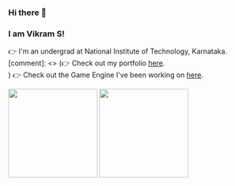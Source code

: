 ### Hi there 👋 
### I am Vikram S!
👉 I'm an undergrad at National Institute of Technology, Karnataka. <br>
[comment]: <> (👉 Check out my portfolio [here](https://VikramSGIT.github.io/). <br>)
👉 Check out the Game Engine I've been working on [here](https://github.com/VikramSGIT/MarsEngine#readme). <br>
<div>
  <img height="180em" src="https://github-readme-stats.vercel.app/api?username=VikramSGIT&show_icons=true&theme=jolly" href="https://github.com/VikramSGIT"/> 
  <img height="180em" src ="https://github-readme-stats.vercel.app/api/top-langs?username=VikramSGIT&theme=jolly&layout=compact" href="https://github.com/VikramSGIT/MarsEngine#readme"/>
</div>
